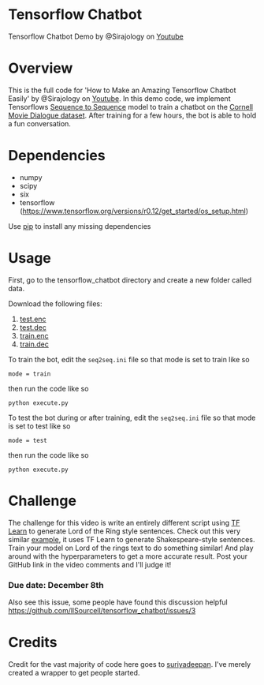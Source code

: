 # Tensorflow Chatbot
Tensorflow Chatbot Demo by @Sirajology on [Youtube](https://youtu.be/SJDEOWLHYVo)

Overview
============
This is the full code for 'How to Make an Amazing Tensorflow Chatbot Easily' by @Sirajology on [Youtube](https://youtu.be/SJDEOWLHYVo). In this demo code, we implement Tensorflows [Sequence to Sequence](https://www.tensorflow.org/versions/r0.12/tutorials/seq2seq/index.html) model to train a
chatbot on the [Cornell Movie Dialogue dataset](https://www.cs.cornell.edu/~cristian/Cornell_Movie-Dialogs_Corpus.html). After training for a few hours, the bot is able to hold a fun conversation.


Dependencies
============
* numpy
* scipy 
* six
* tensorflow (https://www.tensorflow.org/versions/r0.12/get_started/os_setup.html)

Use [pip](https://pypi.python.org/pypi/pip) to install any missing dependencies


Usage
===========
First, go to the tensorflow_chatbot directory and create a new folder called data.

 Download the following files:
1. [test.enc](https://www.dropbox.com/s/ncfa5t950gvtaeb/test.enc?dl=0)
2. [test.dec](https://www.dropbox.com/s/48ro4759jaikque/test.dec?dl=0)
3. [train.enc](https://www.dropbox.com/s/gu54ngk3xpwite4/train.enc?dl=0)
4. [train.dec](https://www.dropbox.com/s/g3z2msjziqocndl/train.dec?dl=0)

To train the bot, edit the `seq2seq.ini` file so that mode is set to train like so

`mode = train`

then run the code like so

``python execute.py``

To test the bot during or after training, edit the `seq2seq.ini` file so that mode is set to test like so

`mode = test`

then run the code like so

``python execute.py``



Challenge
===========

The challenge for this video is write an entirely different script using [TF Learn](http://tflearn.org/) to generate Lord of the Ring style sentences. Check out this very similar [example](https://github.com/tflearn/tflearn/blob/master/examples/nlp/lstm_generator_shakespeare.py), it uses TF Learn to generate Shakespeare-style sentences. Train your model on Lord of the rings text to do something similar! And play around with the hyperparameters to get a more accurate result. Post your GitHub link in the video comments and I'll judge it! 

### Due date: December 8th

Also see this issue, some people have found this discussion helpful
https://github.com/llSourcell/tensorflow_chatbot/issues/3

Credits
===========
Credit for the vast majority of code here goes to [suriyadeepan](https://github.com/suriyadeepan). I've merely created a wrapper to get people started. 
